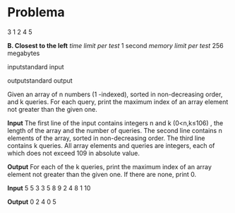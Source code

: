 # Problema
3 1
2 4 5

**B. Closest to the left**
*time limit per test* 1 second
*memory limit per test* 256 megabytes

inputstandard input


outputstandard output

Given an array of n  numbers (1 -indexed), sorted in non-decreasing order, and k
 queries. For each query, print the maximum index of an array element not greater than the given one.

**Input**
The first line of the input contains integers n  and k (0<n,k≤106)
, the length of the array and the number of queries. The second line contains n
 elements of the array, sorted in non-decreasing order. The third line contains k
 queries. All array elements and queries are integers, each of which does not exceed 109
 in absolute value.

**Output**
For each of the k  queries, print the maximum index of an array element not greater than the given one. If there are none, print 0.

**Input**
5 5
3 3 5 8 9
2
4
8
1
10

**Output** 
0
2
4
0
5
